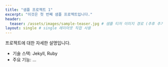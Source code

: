 ```yaml
---
title: "샘플 프로젝트 1"
excerpt: "이것은 첫 번째 샘플 프로젝트입니다."
header:
  teaser: /assets/images/sample-teaser.jpg # 샘플 티저 이미지 경로 (추후 추가 필요)
layout: single # single 레이아웃 직접 사용
---
```


프로젝트에 대한 자세한 설명입니다.

*   기술 스택: Jekyll, Ruby
*   주요 기능: ... 